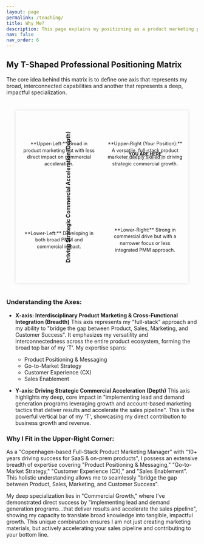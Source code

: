 ```yaml
---
layout: page
permalink: /teaching/
title: Why Me?
description: This page explains my positioning as a product marketing professional, highlighting how my broad capabilities and deep specialization can drive significant commercial results for your organization
nav: false
nav_order: 6
---
```



<style>
/* Positioning Matrix Styles */
.matrix-container {
    position: relative;
    width: 90%; /* Adjust for desired width */
    max-width: 700px; /* Max width for larger screens */
    padding-bottom: 90%; /* Creates a square aspect ratio */
    margin: 40px auto; /* Keeps some space around the matrix */
    border: 1px solid var(--global-divider-color); /* Use theme divider for border */
    box-shadow: 0 0 10px rgba(0,0,0,0.1);
    background-color: var(--global-card-bg-color); /* Use card background for matrix container */
    overflow: hidden; /* Ensure no overflow issues */
}

.matrix-grid {
    position: absolute;
    top: 0;
    left: 0;
    width: 100%;
    height: 100%;
    display: grid;
    grid-template-columns: 1fr 1fr;
    grid-template-rows: 1fr 1fr;
}

.quadrant {
    border: 1px solid var(--global-divider-color); /* Use theme divider for quadrant borders */
    padding: 15px;
    display: flex;
    justify-content: center;
    align-items: center;
    text-align: center;
    font-size: 0.9em;
    line-height: 1.4;
    color: var(--global-text-color); /* Use global text color */
    background-color: var(--global-bg-color); /* Use global background for quadrants */
    transition: background-color 0.3s ease;
    box-sizing: border-box; /* Include padding in element's total width and height */
}

.quadrant.top-right {
    background-color: var(--global-tip-block-bg); /* Use a subtle highlight color from theme */
    border-color: var(--global-tip-block); /* A stronger highlight border */
}

.quadrant-label {
    position: absolute;
    font-weight: bold;
    color: var(--global-theme-color); /* Use theme color for labels */
    font-size: 1em;
}

.x-axis-label {
    bottom: -35px;
    left: 50%;
    transform: translateX(-50%); /* Centering the label */
    width: 100%;
    text-align: center;
    white-space: nowrap; /* Prevent wrapping for better readability */
}

.y-axis-label {
    top: 50%;
    left: -35px; /* Adjust as needed */
    transform: translateY(-50%) rotate(-90deg);
    transform-origin: center center;
    white-space: nowrap;
}

.x-axis-arrow, .y-axis-arrow {
    position: absolute;
    background-color: var(--global-theme-color); /* Use theme color for arrows */
}

.x-axis-arrow {
    bottom: 0;
    left: 50%;
    width: 50%;
    height: 2px;
    transform: translateX(-50%);
}
.x-axis-arrow::after {
    content: '';
    position: absolute;
    right: 0;
    top: -4px;
    width: 0;
    height: 0;
    border-top: 5px solid transparent;
    border-bottom: 5px solid transparent;
    border-left: 8px solid var(--global-theme-color); /* Arrowhead color */
}

.y-axis-arrow {
    top: 50%;
    left: 0;
    height: 50%;
    width: 2px;
    transform: translateY(-50%);
}
.y-axis-arrow::after {
    content: '';
    position: absolute;
    top: 0;
    left: -4px;
    width: 0;
    height: 0;
    border-left: 5px solid transparent; /* Arrowhead color */
    border-right: 5px solid transparent; /* Arrowhead color */
    border-bottom: 8px solid var(--global-theme-color);
}

/* Specific position marker */
.your-position-marker {
    position: absolute;
    top: 25%; /* Roughly center of upper-right */
    right: 25%; /* Roughly center of upper-right */
    transform: translate(50%, -50%); /* Adjust for perfect centering */
    background-color: var(--global-highlight-color); /* Use your theme's highlight color */
    color: var(--global-hover-text-color); /* Use a high contrast text color for the marker */
    padding: 5px 10px;
    border-radius: 5px;
    font-weight: bold;
    font-size: 0.85em;
    white-space: nowrap;
    z-index: 10;
    box-shadow: 0 2px 5px rgba(0,0,0,0.2);
}

/* Responsive adjustments */
@media (max-width: 768px) {
    .matrix-container {
        width: 95%;
        padding-bottom: 95%; /* Maintain square on smaller screens */
    }
    .quadrant {
        font-size: 0.8em;
        padding: 10px;
    }
    .quadrant-label {
        font-size: 0.9em;
    }
    .x-axis-label {
        bottom: -30px;
    }
    .y-axis-label {
        left: -30px;
    }
    .your-position-marker {
        font-size: 0.75em;
        padding: 4px 8px;
    }
}

@media (max-width: 480px) {
    .quadrant {
        font-size: 0.7em;
        padding: 8px;
    }
    .quadrant-label {
        font-size: 0.8em;
    }
    .x-axis-label {
        bottom: -25px;
    }
    .y-axis-label {
        left: -25px;
    }
    .your-position-marker {
        font-size: 0.7em;
        padding: 3px 6px;
    }
}
</style>


## My T-Shaped Professional Positioning Matrix

The core idea behind this matrix is to define one axis that represents my broad, interconnected capabilities and another that represents a deep, impactful specialization.

<div class="matrix-container">
    <div class="matrix-grid">
        <div class="quadrant top-left">
            **Upper-Left:** Broad in product marketing but with less direct impact on commercial acceleration.
        </div>
        <div class="quadrant top-right">
            **Upper-Right (Your Position):** A versatile, full-stack product marketer deeply skilled in driving strategic commercial growth.
        </div>
        <div class="quadrant bottom-left">
            **Lower-Left:** Developing in both broad PMM and commercial impact.
        </div>
        <div class="quadrant bottom-right">
            **Lower-Right:** Strong in commercial drive but with a narrower focus or less integrated PMM approach.
        </div>
    </div>
    <div class="quadrant-label y-axis-label">
        Driving Strategic Commercial Acceleration (Depth)
    </div>
    <div class="quadrant-label x-axis-label">
        Interdisciplinary Product Marketing & Cross-Functional Integration (Breadth)
    </div>
    <div class="x-axis-arrow"></div>
    <div class="y-axis-arrow"></div>
    <div class="your-position-marker">YOU ARE HERE</div>
</div>

### Understanding the Axes:

* **X-axis: Interdisciplinary Product Marketing & Cross-Functional Integration (Breadth)**
    This axis represents my "full-stack" approach and my ability to "bridge the gap between Product, Sales, Marketing, and Customer Success". It emphasizes my versatility and interconnectedness across the entire product ecosystem, forming the broad top bar of my 'T'. My expertise spans:
    * Product Positioning & Messaging
    * Go-to-Market Strategy
    * Customer Experience (CX)
    * Sales Enablement

* **Y-axis: Driving Strategic Commercial Acceleration (Depth)**
    This axis highlights my deep, core impact in "implementing lead and demand generation programs leveraging growth and account-based marketing tactics that deliver results and accelerate the sales pipeline". This is the powerful vertical bar of my 'T', showcasing my direct contribution to business growth and revenue.

### Why I Fit in the Upper-Right Corner:

As a "Copenhagen-based Full-Stack Product Marketing Manager" with "10+ years driving success for SaaS & on-prem products", I possess an extensive breadth of expertise covering "Product Positioning & Messaging," "Go-to-Market Strategy," "Customer Experience (CX)," and "Sales Enablement". This holistic understanding allows me to seamlessly "bridge the gap between Product, Sales, Marketing, and Customer Success".

My deep specialization lies in "Commercial Growth," where I've demonstrated direct success by "implementing lead and demand generation programs...that deliver results and accelerate the sales pipeline", showing my capacity to translate broad knowledge into tangible, impactful growth. This unique combination ensures I am not just creating marketing materials, but actively accelerating your sales pipeline and contributing to your bottom line.